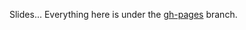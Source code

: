 Slides...  Everything here is under the [gh-pages](http://github.com/code-lever/slides/tree/gh-pages) branch.

